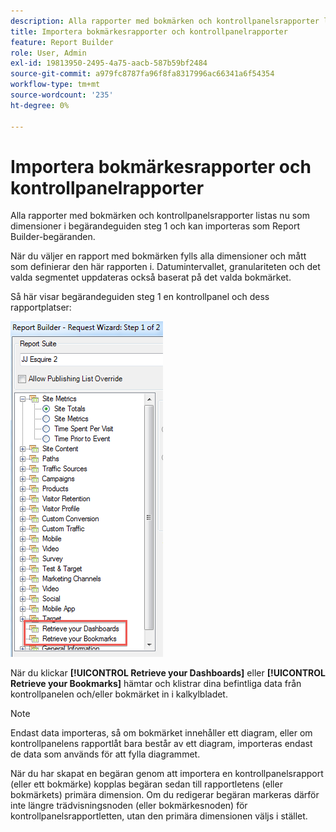 ```yaml
---
description: Alla rapporter med bokmärken och kontrollpanelsrapporter listas nu som dimensioner i begärandeguiden steg 1 och kan importeras som Report Builder-begäranden.
title: Importera bokmärkesrapporter och kontrollpanelrapporter
feature: Report Builder
role: User, Admin
exl-id: 19813950-2495-4a75-aacb-587b59bf2484
source-git-commit: a979fc8787fa96f8fa8317996ac66341a6f54354
workflow-type: tm+mt
source-wordcount: '235'
ht-degree: 0%

---
```


# Importera bokmärkesrapporter och kontrollpanelrapporter

Alla rapporter med bokmärken och kontrollpanelsrapporter listas nu som dimensioner i begärandeguiden steg 1 och kan importeras som Report Builder-begäranden.

När du väljer en rapport med bokmärken fylls alla dimensioner och mått som definierar den här rapporten i. Datumintervallet, granulariteten och det valda segmentet uppdateras också baserat på det valda bokmärket.

Så här visar begärandeguiden steg 1 en kontrollpanel och dess rapportplatser:

![Skärmbild som visar Request Wizard Steg 1 av 2 med markering Hämta dina instrumentpaneler och Hämta dina bokmärken.](assets/import_dashboard_reportlet.png)

När du klickar **[!UICONTROL Retrieve your Dashboards]** eller **[!UICONTROL Retrieve your Bookmarks]** hämtar och klistrar dina befintliga data från kontrollpanelen och/eller bokmärket in i kalkylbladet.

>[!NOTE]
>
>Endast data importeras, så om bokmärket innehåller ett diagram, eller om kontrollpanelens rapportlåt bara består av ett diagram, importeras endast de data som används för att fylla diagrammet.

När du har skapat en begäran genom att importera en kontrollpanelsrapport (eller ett bokmärke) kopplas begäran sedan till rapportletens (eller bokmärkets) primära dimension. Om du redigerar begäran markeras därför inte längre trädvisningsnoden (eller bokmärkesnoden) för kontrollpanelsrapportletten, utan den primära dimensionen väljs i stället.


